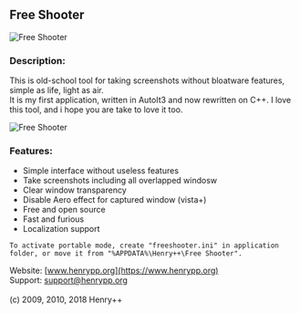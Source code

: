 ## Free Shooter

![Free Shooter](https://www.henrypp.org/images/freeshooter.png?cachefix)

### Description:
This is old-school tool for taking screenshots without bloatware features, simple as life, light as air.<br />
It is my first application, written in AutoIt3 and now rewritten on C++. I love this tool, and i hope you are take to love it too.

![Free Shooter](https://www.henrypp.org/images/freeshooter_feature.png?cachefix)

### Features:
- Simple interface without useless features
- Take screenshots including all overlapped windosw
- Clear window transparency
- Disable Aero effect for captured window (vista+)
- Free and open source
- Fast and furious
- Localization support

```
To activate portable mode, create "freeshooter.ini" in application folder, or move it from "%APPDATA%\Henry++\Free Shooter".
```

Website: [www.henrypp.org](https://www.henrypp.org)<br />
Support: support@henrypp.org<br />
<br />
(c) 2009, 2010, 2018 Henry++
